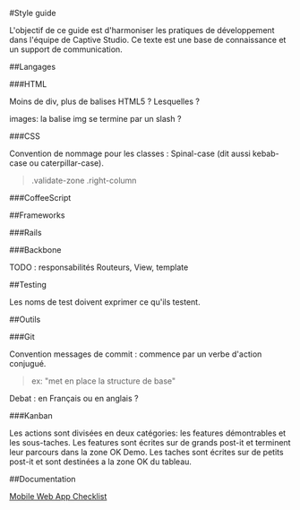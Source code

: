 #Style guide

L'objectif de ce guide est d'harmoniser les pratiques de développement dans l'équipe de Captive Studio. Ce texte est une base de connaissance et un support de communication. 

##Langages

###HTML

Moins de div, plus de balises HTML5 ? Lesquelles ?

images: la balise img se termine par un slash ?

###CSS

Convention de nommage pour les classes : Spinal-case (dit aussi kebab-case ou caterpillar-case).

> .validate-zone
> .right-column

###CoffeeScript

##Frameworks

###Rails

###Backbone

TODO : responsabilités Routeurs, View, template

##Testing

Les noms de test doivent exprimer ce qu'ils testent.

##Outils

###Git

Convention messages de commit : commence par un verbe d'action conjugué.

> ex: "met en place la structure de base"

Debat : en Français ou en anglais ?

###Kanban

Les actions sont divisées en deux catégories: les features démontrables et les sous-taches. Les features sont écrites sur de grands post-it et terminent leur parcours dans la zone OK Demo. Les taches sont écrites sur de petits post-it et sont destinées a la zone OK du tableau.

##Documentation

[Mobile Web App Checklist](http://luster-io.github.io/blog/9-29-14-mobile-web-checklist.html)
